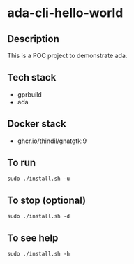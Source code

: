 # ada-cli-hello-world

## Description
This is a POC project to demonstrate ada.

## Tech stack
- gprbuild
- ada

## Docker stack
- ghcr.io/thindil/gnatgtk:9

## To run
`sudo ./install.sh -u`

## To stop (optional)
`sudo ./install.sh -d`

## To see help
`sudo ./install.sh -h`
